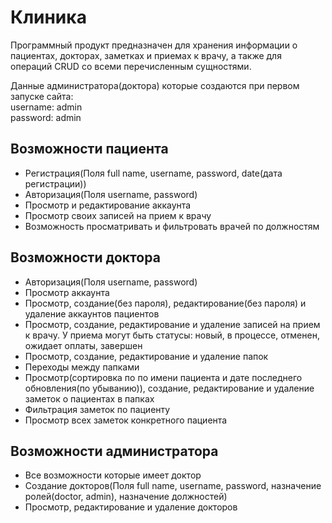 # Клиника #
Программный продукт предназначен для хранения информации о пациентах, докторах, заметках и приемах к врачу,
а также для операций CRUD со всеми перечисленным сущностями. <br/>

Данные администратора(доктора) которые создаются при первом запуске сайта: <br/>
username: admin <br/>
password: admin <br/>
## Возможности пациента ##
* Регистрация(Поля full name, username, password, date(дата регистрации))
* Авторизация(Поля username, password)
* Просмотр и редактирование аккаунта
* Просмотр своих записей на прием к врачу
* Возможность просматривать и фильтровать врачей по должностям

## Возможности доктора ##
* Авторизация(Поля username, password)
* Просмотр аккаунта
* Просмотр, создание(без пароля), редактирование(без пароля) и удаление аккаунтов пациентов
* Просмотр, создание, редактирование и удаление записей на прием к врачу. У приема могут быть статусы: новый, в процессе, отменен, ожидает оплаты, завершен
* Просмотр, создание, редактирование и удаление папок
* Переходы между папками
* Просмотр(сортировка по по имени пациента и дате последнего обновления(по убыванию)), создание, редактирование и удаление заметок о пациентах в папках
* Фильтрация заметок по пациенту
* Просмотр всех заметок конкретного пациента

## Возможности администратора ##
* Все возможности которые имеет доктор
* Создание докторов(Поля full name, username, password, назначение ролей(doctor, admin), назначение должностей)
* Просмотр, редактирование и удаление докторов
